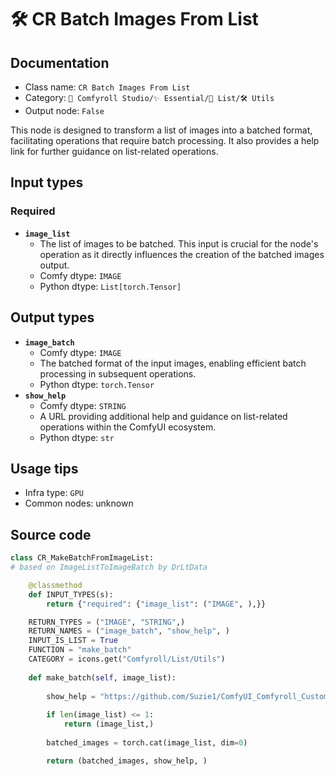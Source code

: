 # 🛠️ CR Batch Images From List
## Documentation
- Class name: `CR Batch Images From List`
- Category: `🧩 Comfyroll Studio/✨ Essential/📜 List/🛠️ Utils`
- Output node: `False`

This node is designed to transform a list of images into a batched format, facilitating operations that require batch processing. It also provides a help link for further guidance on list-related operations.
## Input types
### Required
- **`image_list`**
    - The list of images to be batched. This input is crucial for the node's operation as it directly influences the creation of the batched images output.
    - Comfy dtype: `IMAGE`
    - Python dtype: `List[torch.Tensor]`
## Output types
- **`image_batch`**
    - Comfy dtype: `IMAGE`
    - The batched format of the input images, enabling efficient batch processing in subsequent operations.
    - Python dtype: `torch.Tensor`
- **`show_help`**
    - Comfy dtype: `STRING`
    - A URL providing additional help and guidance on list-related operations within the ComfyUI ecosystem.
    - Python dtype: `str`
## Usage tips
- Infra type: `GPU`
- Common nodes: unknown


## Source code
```python
class CR_MakeBatchFromImageList:
# based on ImageListToImageBatch by DrLtData

    @classmethod
    def INPUT_TYPES(s):
        return {"required": {"image_list": ("IMAGE", ),}}

    RETURN_TYPES = ("IMAGE", "STRING",)
    RETURN_NAMES = ("image_batch", "show_help", ) 
    INPUT_IS_LIST = True
    FUNCTION = "make_batch"
    CATEGORY = icons.get("Comfyroll/List/Utils")
   
    def make_batch(self, image_list):
    
        show_help = "https://github.com/Suzie1/ComfyUI_Comfyroll_CustomNodes/wiki/List-Nodes#cr-binary-to-list" 
    
        if len(image_list) <= 1:
            return (image_list,)
            
        batched_images = torch.cat(image_list, dim=0)    

        return (batched_images, show_help, )            

```
